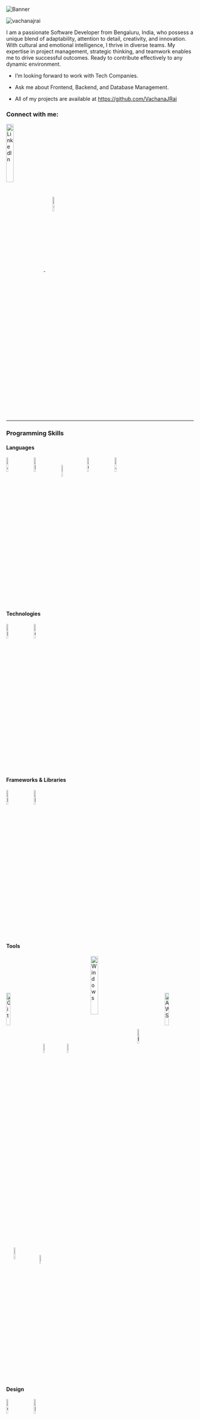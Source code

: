 ![Banner](https://github.com/VachanaJRai/VachanaJRai/assets/138142357/6a4e4c02-fcd9-4315-ab3e-f3fd6f0c617a)
<p align="left"> <img src="https://komarev.com/ghpvc/?username=vachanajrai&label=Profile%20views&color=0e75b6&style=flat" alt="vachanajrai" /> </p>
<p> I am a passionate Software Developer from Bengaluru, India, who possess a unique blend of adaptability, attention to detail, creativity, and innovation. With cultural and emotional intelligence, I thrive in diverse teams. My expertise in project management, strategic thinking, and teamwork enables me to drive successful outcomes. Ready to contribute effectively to any dynamic environment.<p>

- I’m looking forward to work with Tech Companies.

- Ask me about Frontend, Backend, and Database Management.
  
- All of my projects are available at https://github.com/VachanaJRai

<h3 align="left">Connect with me:</h3>
<p align="left">
  <a href="https://www.linkedin.com/in/vachana-j-rai-a84451281/" target="_blank">
    <img align="center" src="https://upload.wikimedia.org/wikipedia/commons/thumb/a/aa/LinkedIn_2021.svg/300px-LinkedIn_2021.svg.png" alt="LinkedIn" width="20%" />
  </a>
  &nbsp;&nbsp;&nbsp;&nbsp;
  <a href="mailto:vachanajrai@gmail.com" target="_blank">
    <img align="center" src="https://upload.wikimedia.org/wikipedia/commons/thumb/7/7e/Gmail_icon_%282020%29.svg/150px-Gmail_icon_%282020%29.svg.png" alt="Gmail" width="10%" />
  </a>
</p>
<hr>
<h3 align="left">Programming Skills</h3>
<h4 align="left">Languages</h4>
<p align="left">
  <a >
  <img align="center" src="https://cdn.jsdelivr.net/gh/devicons/devicon/icons/java/java-original-wordmark.svg" alt="Java" width="10%"/>
  </a>
  &nbsp;&nbsp;&nbsp;&nbsp;
  <a >
    <img align="center" src="https://cdn.jsdelivr.net/gh/devicons/devicon/icons/python/python-original-wordmark.svg" alt="Python" width="10%" />
  </a>
  &nbsp;&nbsp;&nbsp;&nbsp;
  <a >
    <img align="center" src="https://upload.wikimedia.org/wikipedia/commons/thumb/1/18/C_Programming_Language.svg/926px-C_Programming_Language.svg.png" alt="C" width="9%" />
  </a>
  &nbsp;&nbsp;&nbsp;&nbsp;
  <a >
    <img align="center" src="https://cdn.jsdelivr.net/gh/devicons/devicon/icons/cplusplus/cplusplus-original.svg" alt="C++" width="10%" />
  </a>
  &nbsp;&nbsp;&nbsp;&nbsp;
  <a >
    <img align="center" src="https://cdn.jsdelivr.net/gh/devicons/devicon/icons/javascript/javascript-original.svg" alt="JavaScript" width="10%" />
  </a>
  &nbsp;&nbsp;&nbsp;&nbsp;
 </p>

<h4 align="left">Technologies</h4>
<p align="left">
  <a >
    <img align="center" src="https://cdn.jsdelivr.net/gh/devicons/devicon/icons/html5/html5-original-wordmark.svg" alt="HTML5" width="10%" />
  </a>
  &nbsp;&nbsp;&nbsp;&nbsp;
<a >
    <img align="center" src="https://cdn.jsdelivr.net/gh/devicons/devicon/icons/css3/css3-original-wordmark.svg" alt="CSS3" width="10%" />
  </a>
  &nbsp;&nbsp;&nbsp;&nbsp;
</p>

<h4 align="left">Frameworks & Libraries</h4>
<p align="left">
  <a >
    <img align="center" src="https://cdn.jsdelivr.net/gh/devicons/devicon/icons/react/react-original-wordmark.svg" alt="React" width="10%" />
  </a>
  &nbsp;&nbsp;&nbsp;&nbsp;
<a >
    <img align="center" src="https://cdn.jsdelivr.net/gh/devicons/devicon/icons/django/django-plain.svg" alt="Django" width="10%" />
  </a>
  &nbsp;&nbsp;&nbsp;&nbsp;
</p>

<h4 align="left">Tools</h4>
<p align="left">
  <a >
    <img align="center" src="https://upload.wikimedia.org/wikipedia/commons/thumb/e/e0/Git-logo.svg/225px-Git-logo.svg.png" alt="Git" width="15%" />
  </a>
  &nbsp;&nbsp;&nbsp;&nbsp;
<a >
    <img align="center" src="https://cdn.jsdelivr.net/gh/devicons/devicon/icons/visualstudio/visualstudio-plain.svg" alt="Visual Studio" width="8%" />
  </a>
  &nbsp;&nbsp;&nbsp;&nbsp;
<a >
    <img align="center" src="https://cdn.jsdelivr.net/gh/devicons/devicon/icons/jupyter/jupyter-original-wordmark.svg" alt="Jupyter" width="8%" />
  </a>
  &nbsp;&nbsp;&nbsp;&nbsp;
  <a >
    <img align="center" src="https://upload.wikimedia.org/wikipedia/commons/thumb/e/e2/Windows_logo_and_wordmark_-_2021.svg/375px-Windows_logo_and_wordmark_-_2021.svg.png" alt="Windows" width="20%" />
  </a>
  &nbsp;&nbsp;&nbsp;&nbsp;
<a >
    <img align="center" src="https://cdn.jsdelivr.net/gh/devicons/devicon/icons/mysql/mysql-original-wordmark.svg" alt="MySQL" width="10%" />
  </a>
  &nbsp;&nbsp;&nbsp;&nbsp;
  <a >
    <img align="center" src="https://cdn.jsdelivr.net/gh/devicons/devicon/icons/amazonwebservices/amazonwebservices-original-wordmark.svg" alt="AWS" width="15%" />
  </a>
  &nbsp;&nbsp;&nbsp;&nbsp;
  <a >
    <img align="center" src="https://cdn.jsdelivr.net/gh/devicons/devicon/icons/chrome/chrome-original-wordmark.svg" alt="Chrome" width="9%" />
  </a>
  &nbsp;&nbsp;&nbsp;&nbsp;
  <a >
    <img align="center" src="https://upload.wikimedia.org/wikipedia/commons/thumb/f/f6/Edge_Logo_2019.svg/150px-Edge_Logo_2019.svg.png" alt="Edge" width="8%" />
  </a>
  &nbsp;&nbsp;&nbsp;&nbsp;
</p>
<h4 align="left">Design</h4>
<p align="left">
  <a >
    <img align="center" src="https://cdn.jsdelivr.net/gh/devicons/devicon/icons/canva/canva-original.svg" alt="Canva" width="10%" />
  </a>
  &nbsp;&nbsp;&nbsp;&nbsp;
<a >
    <img align="center" src="https://cdn.jsdelivr.net/gh/devicons/devicon/icons/figma/figma-original.svg" alt="Figma" width="10%" />
  </a>
  &nbsp;&nbsp;&nbsp;&nbsp;
</p>
<h4 align="left">Productivity</h4>
<p align="left">
  <a >
    <img align="center" src="https://upload.wikimedia.org/wikipedia/commons/thumb/f/fd/Microsoft_Office_Word_%282019%E2%80%93present%29.svg/180px-Microsoft_Office_Word_%282019%E2%80%93present%29.svg.png" alt="Word" width="10%" />
  </a>
  &nbsp;&nbsp;&nbsp;&nbsp;
<a >
    <img align="center" src="https://upload.wikimedia.org/wikipedia/commons/thumb/3/34/Microsoft_Office_Excel_%282019%E2%80%93present%29.svg/180px-Microsoft_Office_Excel_%282019%E2%80%93present%29.svg.png" alt="Excel" width="10%" />
  </a>
  &nbsp;&nbsp;&nbsp;&nbsp;
  <a >
    <img align="center" src="https://upload.wikimedia.org/wikipedia/commons/thumb/0/0d/Microsoft_Office_PowerPoint_%282019%E2%80%93present%29.svg/180px-Microsoft_Office_PowerPoint_%282019%E2%80%93present%29.svg.png" alt="Powerpoint" width="10%" />
  </a>
  &nbsp;&nbsp;&nbsp;&nbsp;
</p>
<hr>

<p><img align="left" src="https://github-readme-stats.vercel.app/api/top-langs/?username=vachanajrai&theme=flag-india&show_icons=true&hide_border=false&layout=compact" alt="VachanaJRai's Top Languages" /></p>
<br> <br> <br> <br> <br> <br> <br> <br>
<p><img align="center" src="https://github-readme-stats.vercel.app/api?username=vachanajrai&theme=flag-india&show_icons=true&hide_border=false&count_private=true" alt="VachanaJRai's Stats" /></p> 
<p><img align="center" src="https://github-readme-streak-stats.herokuapp.com/?user=vachanajrai&theme=flag-india&hide_border=false" alt="VachanaJRai's Streak" /></p>
<hr>
